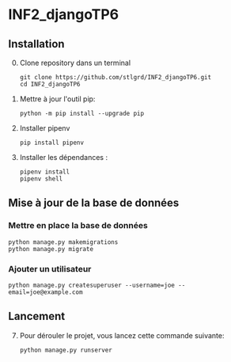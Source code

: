# INF2_djangoTP6

## Installation
0. Clone repository dans un terminal
    ```
    git clone https://github.com/stlgrd/INF2_djangoTP6.git
    cd INF2_djangoTP6
    ```
1. Mettre à jour l'outil pip:
    ```
    python -m pip install --upgrade pip
    ```
2. Installer pipenv
    ```
    pip install pipenv
    ```
2. Installer les dépendances :			 
	```
    pipenv install
    pipenv shell
    ```

## Mise à jour de la base de données
### Mettre en place la base de données
```
python manage.py makemigrations
python manage.py migrate
```
### Ajouter un utilisateur
```
python manage.py createsuperuser --username=joe --email=joe@example.com
```

## Lancement		
7. Pour dérouler le projet, vous lancez cette commande suivante:
    ```
	python manage.py runserver 
    ```
    
